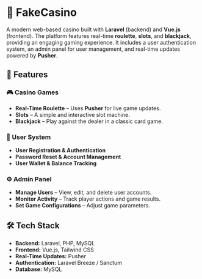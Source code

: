 # 🎰 FakeCasino  

A modern web-based casino built with **Laravel** (backend) and **Vue.js** (frontend). The platform features real-time **roulette**, **slots**, and **blackjack**, providing an engaging gaming experience. It includes a user authentication system, an admin panel for user management, and real-time updates powered by **Pusher**.

## 🚀 Features  

### 🎮 Casino Games  
- **Real-Time Roulette** – Uses **Pusher** for live game updates.  
- **Slots** – A simple and interactive slot machine.  
- **Blackjack** – Play against the dealer in a classic card game.  

### 🔐 User System  
- **User Registration & Authentication**  
- **Password Reset & Account Management**  
- **User Wallet & Balance Tracking**  

### ⚙️ Admin Panel  
- **Manage Users** – View, edit, and delete user accounts.  
- **Monitor Activity** – Track player actions and game results.  
- **Set Game Configurations** – Adjust game parameters.  

## 🛠️ Tech Stack  
- **Backend:** Laravel, PHP, MySQL  
- **Frontend:** Vue.js, Tailwind CSS  
- **Real-Time Updates:** Pusher  
- **Authentication:** Laravel Breeze / Sanctum  
- **Database:** MySQL  
